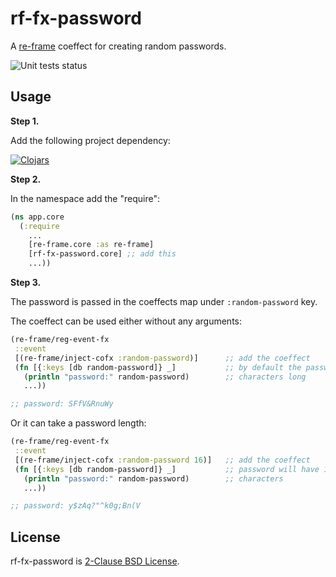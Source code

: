 # rf-fx-password

A [re-frame](https://github.com/day8/re-frame) coeffect for creating random
passwords.

![Unit tests status](https://github.com/jwierzbi/rf-fx-password/actions/workflows/unit-tests.yaml/badge.svg)

## Usage

**Step 1.**

Add the following project dependency:

[![Clojars](https://img.shields.io/clojars/v/net.clojars.jwierzbi/rf-fx-password.svg)](https://clojars.org/net.clojars.jwierzbi/rf-fx-password)

**Step 2.**

In the namespace add the "require":

```clj
(ns app.core
  (:require
    ...
    [re-frame.core :as re-frame]
    [rf-fx-password.core] ;; add this
    ...))
```

**Step 3.**

The password is passed in the coeffects map under `:random-password` key.

The coeffect can be used either without any arguments:

```clj
(re-frame/reg-event-fx
 ::event
 [(re-frame/inject-cofx :random-password)]      ;; add the coeffect
 (fn [{:keys [db random-password]} _]           ;; by default the password is 10
   (println "password:" random-password)        ;; characters long
   ...))

;; password: SFfV&RnuWy
```

Or it can take a password length:

```clj
(re-frame/reg-event-fx
 ::event
 [(re-frame/inject-cofx :random-password 16)]   ;; add the coeffect
 (fn [{:keys [db random-password]} _]           ;; password will have 16
   (println "password:" random-password)        ;; characters
   ...))

;; password: y$zAq?"^k0g;Bn(V
```

## License

rf-fx-password is [2-Clause BSD License](LICENSE).
